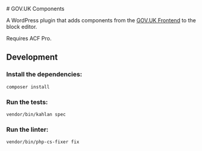 # GOV.UK Components

A WordPress plugin that adds components from the [GOV.UK Frontend](https://design-system.service.gov.uk/components/) to the block editor.

Requires ACF Pro.

## Development

### Install the dependencies:

```
composer install
```

### Run the tests:

```
vendor/bin/kahlan spec
```

### Run the linter:

```
vendor/bin/php-cs-fixer fix
```
